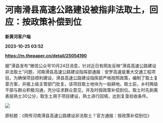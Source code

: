 # 河南滑县高速公路建设被指非法取土，回应：按政策补偿到位
**新黄河客户端**

**2023-10-25 03:52**

**https://m.thepaper.cn/detail/25054190**

据“滑县发布”微信公众号10月24日消息，针对近日有网友反映“滑县高速公路建设非法取土”问题，河南滑县高速公路建设指挥部通报：安罗高速是重大交通工程项目。为确保项目顺利建设，滑县高速公路建设指挥部严格按照政策，编制了取土复垦方案，并报上级主管部门批复。该项目取土地块为一般耕地。取土前，乡村两级干部与群众积极沟通，充分征求群众意见，并及时按政策补偿到位。取土时先剥离表层熟土30公分，取生土用于项目建设，熟土进行回填，达到复垦验收条件。

![](https://imagecloud.thepaper.cn/thepaper/image/275/554/695.jpg)

原标题：《网传河南滑县高速公路建设非法取土？官方通报：按政策补偿到位》